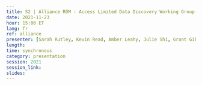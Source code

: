 ```yaml
---
title: S2 | Alliance RDM - Access Limited Data Discovery Working Group
date: 2021-11-23
hour: 15:00 ET
lang: fr
ref: alliance
presenter: [Sarah Rutley, Kevin Read, Amber Leahy, Julie Shi, Grant Gibson]
length:
time: synchronous
category: presentation
session: 2021
session_link:
slides:
---
```

